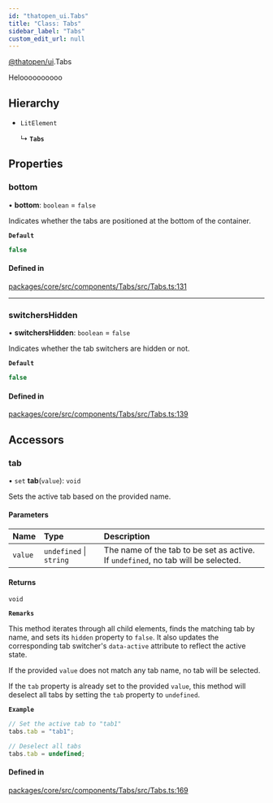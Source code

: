 ```yaml
---
id: "thatopen_ui.Tabs"
title: "Class: Tabs"
sidebar_label: "Tabs"
custom_edit_url: null
---
```


[@thatopen/ui](../modules/thatopen_ui.md).Tabs

Heloooooooooo

## Hierarchy

- `LitElement`

  ↳ **`Tabs`**

## Properties

### bottom

• **bottom**: `boolean` = `false`

Indicates whether the tabs are positioned at the bottom of the container.

**`Default`**

```ts
false
```

#### Defined in

[packages/core/src/components/Tabs/src/Tabs.ts:131](https://github.com/ThatOpen/engine_ui-components//blob/1c232b0/packages/core/src/components/Tabs/src/Tabs.ts#L131)

___

### switchersHidden

• **switchersHidden**: `boolean` = `false`

Indicates whether the tab switchers are hidden or not.

**`Default`**

```ts
false
```

#### Defined in

[packages/core/src/components/Tabs/src/Tabs.ts:139](https://github.com/ThatOpen/engine_ui-components//blob/1c232b0/packages/core/src/components/Tabs/src/Tabs.ts#L139)

## Accessors

### tab

• `set` **tab**(`value`): `void`

Sets the active tab based on the provided name.

#### Parameters

| Name | Type | Description |
| :------ | :------ | :------ |
| `value` | `undefined` \| `string` | The name of the tab to be set as active. If `undefined`, no tab will be selected. |

#### Returns

`void`

**`Remarks`**

This method iterates through all child elements, finds the matching tab by name,
and sets its `hidden` property to `false`. It also updates the corresponding tab switcher's
`data-active` attribute to reflect the active state.

If the provided `value` does not match any tab name, no tab will be selected.

If the `tab` property is already set to the provided `value`, this method will deselect all tabs
by setting the `tab` property to `undefined`.

**`Example`**

```typescript
// Set the active tab to "tab1"
tabs.tab = "tab1";

// Deselect all tabs
tabs.tab = undefined;
```

#### Defined in

[packages/core/src/components/Tabs/src/Tabs.ts:169](https://github.com/ThatOpen/engine_ui-components//blob/1c232b0/packages/core/src/components/Tabs/src/Tabs.ts#L169)
